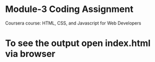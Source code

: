

# Module-3 Coding Assignment

Coursera course: HTML, CSS, and Javascript for Web Developers

# To see the output open index.html via browser

